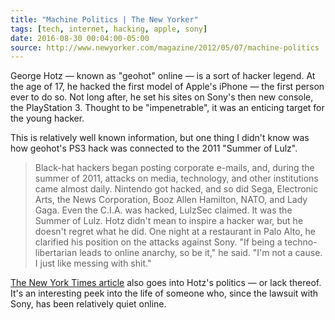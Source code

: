 ```yaml
---
title: "Machine Politics | The New Yorker"
tags: [tech, internet, hacking, apple, sony]
date: 2016-08-30 00:04:00-05:00
source: http://www.newyorker.com/magazine/2012/05/07/machine-politics
---
```


George Hotz — known as "geohot" online — is a sort of hacker legend. At the age of 17, he hacked the first model of Apple's iPhone — the first person ever to do so. Not long after, he set his sites on Sony's then new console, the PlayStation 3. Thought to be "impenetrable", it was an enticing target for the young hacker.

This is relatively well known information, but one thing I didn't know was how geohot's PS3 hack was connected to the 2011 "Summer of Lulz".

> Black-hat hackers began posting corporate e-mails, and, during the summer of 2011, attacks on media, technology, and other institutions came almost daily. Nintendo got hacked, and so did Sega, Electronic Arts, the News Corporation, Booz Allen Hamilton, NATO, and Lady Gaga. Even the C.I.A. was hacked, LulzSec claimed. It was the Summer of Lulz. Hotz didn't mean to inspire a hacker war, but he doesn't regret what he did. One night at a restaurant in Palo Alto, he clarified his position on the attacks against Sony. "If being a techno-libertarian leads to online anarchy, so be it," he said. "I'm not a cause. I just like messing with shit."

[The New York Times article](http://www.newyorker.com/magazine/2012/05/07/machine-politics) also goes into Hotz's politics — or lack thereof. It's an interesting peek into the life of someone who, since the lawsuit with Sony, has been relatively quiet online.
